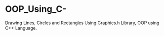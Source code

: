 # OOP_Using_C-
Drawing Lines, Circles and Rectangles Using Graphics.h Library, OOP using C++ Language. 
